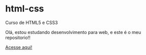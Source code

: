 # html-css
 Curso de HTML5 e CSS3

Olá, estou estudando desenvolvimento para  web, e este é o meu repositorio!!

<a href="https://github.com/JaquelineSantosSilva"> Acesse aqui!</a>